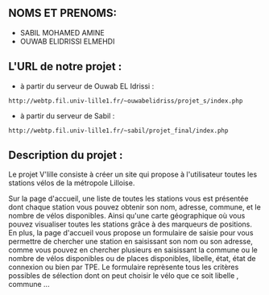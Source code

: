 ## NOMS ET PRENOMS:
- SABIL MOHAMED AMINE
- OUWAB ELIDRISSI ELMEHDI

## L'URL de notre projet :
- à partir du serveur de Ouwab EL Idrissi :
 ```
 http://webtp.fil.univ-lille1.fr/~ouwabelidriss/projet_s/index.php
```
- à partir du serveur de Sabil :
```
http://webtp.fil.univ-lille1.fr/~sabil/projet_final/index.php
```

## Description du projet :

Le projet V'lille consiste à créer un site qui propose à l'utilisateur toutes les stations vélos de la métropole Lilloise.

Sur la page d'accueil, une liste de toutes les stations vous est présentée dont chaque station vous pouvez obtenir son nom, adresse, commune, et le nombre de vélos disponibles. Ainsi qu'une carte géographique où vous pouvez visualiser toutes les stations grâce à des marqueurs de positions.
En plus, la page d'accueil vous propose un formulaire de saisie pour vous permettre de  chercher une  station en saisissant son nom ou son adresse, comme vous pouvez en chercher plusieurs en saisissant la commune ou le nombre de vélos disponibles ou de places disponibles, libelle, état, état de connexion ou bien par TPE.
Le formulaire reprèsente tous les critères possibles de sélection dont on peut choisir le vélo que ce soit libelle , commune ...
